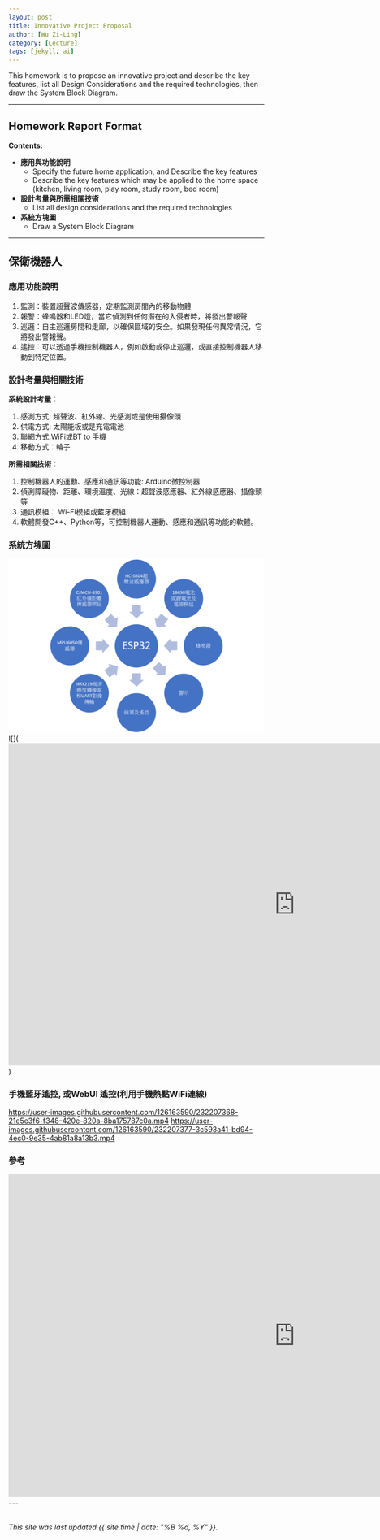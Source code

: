 ```yaml
---
layout: post
title: Innovative Project Proposal
author: [Wu Zi-Ling]
category: [Lecture]
tags: [jekyll, ai]
---
```


This homework is to propose an innovative project and describe the key features, list all Design Considerations and the required technologies, then draw the System Block Diagram.

---
## Homework Report Format
**Contents:**<br>
* **應用與功能說明**
  - Specify the future home application, and Describe the key features
  - Describe the key features which may be applied to the home space (kitchen, living room, play room, study room, bed room)
* **設計考量與所需相關技術**
  - List all design considerations and the required technologies
* **系統方塊圖**
  - Draw a System Block Diagram

---
## 保衛機器人

### 應用功能說明
1. 監測：裝置超聲波傳感器，定期監測房間內的移動物體
2. 報警：蜂鳴器和LED燈，當它偵測到任何潛在的入侵者時，將發出警報聲
3. 巡邏：自主巡邏房間和走廊，以確保區域的安全。如果發現任何異常情況，它將發出警報聲。
4. 遙控：可以透過手機控制機器人，例如啟動或停止巡邏，或直接控制機器人移動到特定位置。

### 設計考量與相關技術
**系統設計考量：**<br>
1. 感測方式: 超聲波、紅外線、光感測或是使用攝像頭
2. 供電方式: 太陽能板或是充電電池
3. 聯網方式:WiFi或BT to 手機
4. 移動方式：輪子

**所需相關技術：**
1.	控制機器人的運動、感應和通訊等功能: Arduino微控制器
2.	偵測障礙物、距離、環境溫度、光線：超聲波感應器、紅外線感應器、攝像頭等
3.	通訊模組： Wi-Fi模組或藍牙模組
4.	軟體開發C++、Python等，可控制機器人運動、感應和通訊等功能的軟體。

### 系統方塊圖
![](https://github.com/ziling819/MCU-project/blob/main/_data/%E5%9C%96%E7%89%871.png?raw=true)
![](<iframe width="1128" height="635" src="https://www.youtube.com/embed/qTxvUu-NBbU" title="MCU微控制器應用-ARM操作步進電機控制線性滑軌" frameborder="0" allow="accelerometer; autoplay; clipboard-write; encrypted-media; gyroscope; picture-in-picture; web-share" allowfullscreen></iframe>)

### 手機藍牙遙控, 或WebUI 遙控(利用手機熱點WiFi連線)
https://user-images.githubusercontent.com/126163590/232207368-21e5e3f6-f348-420e-820a-8ba175787c0a.mp4
https://user-images.githubusercontent.com/126163590/232207377-3c593a41-bd94-4ec0-9e35-4ab81a8a13b3.mp4



### 參考 

<iframe width="1128" height="635" src="https://www.youtube.com/embed/qTxvUu-NBbU" title="MCU微控制器應用-ARM操作步進電機控制線性滑軌" frameborder="0" allow="accelerometer; autoplay; clipboard-write; encrypted-media; gyroscope; picture-in-picture; web-share" allowfullscreen></iframe>
---


<br>
<br>

*This site was last updated {{ site.time | date: "%B %d, %Y" }}.*



